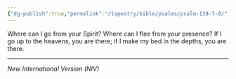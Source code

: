 ```yaml
---
{"dg-publish":true,"permalink":"/tapestry/bible/psalms/psalm-139-7-8/","title":"Psalm 139:7-8","hide":true,"tags":["bible-verse","bible-verse"],"dgHomeLink":true,"dgShowLocalGraph":true,"dgEnableSearch":true}
---
```


Where can I go from your Spirit?  Where can I flee from your presence? If I go up to the heavens, you are there; if I make my bed in the depths, you are there.

---
*New International Version (NIV)*